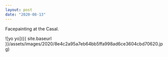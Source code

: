 ```yaml
---
layout: post
date: "2020-08-13"
---
```


Facepainting at the Casal.

![yo yo]({{ site.baseurl }}/assets/images/2020/8e4c2a95a7eb64bb5ffa998ad6ce3604cbd70620.jpg)
